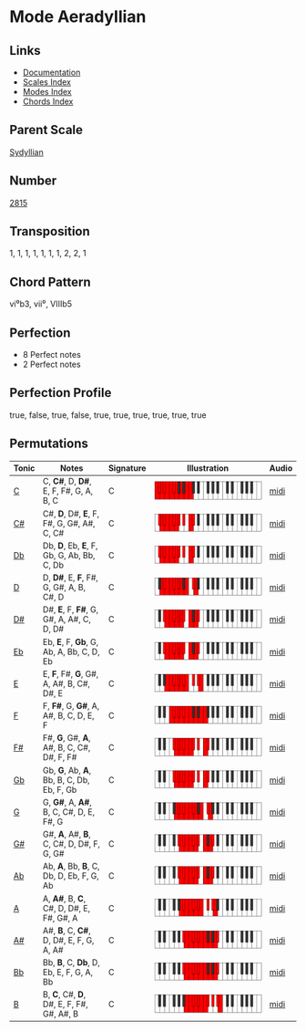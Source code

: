 # Mode Aeradyllian

## Links

- [Documentation](README.md)
- [Scales Index](Scales.md)
- [Modes Index](Modes.md)
- [Chords Index](Chords.md)

## Parent Scale

[Sydyllian](ScaleSydyllian.md)

## Number

[2815](https://ianring.com/musictheory/scales/2815)

## Transposition

1, 1, 1, 1, 1, 1, 1, 2, 2, 1

## Chord Pattern

vi⁰b3, vii⁰, VIIIb5

## Perfection

- 8 Perfect notes
- 2 Perfect notes

## Perfection Profile

true, false, true, false, true, true, true, true, true, true

## Permutations

| Tonic | Notes | Signature | Illustration | Audio |
|-------|-------|-----------|--------------|-------|
| [C](ModeCNaturalAeradyllian.md) | C, **C#**, D, **D#**, E, F, F#, G, A, B, C | C | ![CNaturalAeradyllian](ModeCNaturalAeradyllian.png) | [midi](https://github.com/edipermadi/music/blob/main/docs/ModeCNaturalAeradyllian.mid?raw=true) |
| [C#](ModeCSharpAeradyllian.md) | C#, **D**, D#, **E**, F, F#, G, G#, A#, C, C# | C | ![CSharpAeradyllian](ModeCSharpAeradyllian.png) | [midi](https://github.com/edipermadi/music/blob/main/docs/ModeCSharpAeradyllian.mid?raw=true) |
| [Db](ModeDFlatAeradyllian.md) | Db, **D**, Eb, **E**, F, Gb, G, Ab, Bb, C, Db | C | ![DFlatAeradyllian](ModeDFlatAeradyllian.png) | [midi](https://github.com/edipermadi/music/blob/main/docs/ModeDFlatAeradyllian.mid?raw=true) |
| [D](ModeDNaturalAeradyllian.md) | D, **D#**, E, **F**, F#, G, G#, A, B, C#, D | C | ![DNaturalAeradyllian](ModeDNaturalAeradyllian.png) | [midi](https://github.com/edipermadi/music/blob/main/docs/ModeDNaturalAeradyllian.mid?raw=true) |
| [D#](ModeDSharpAeradyllian.md) | D#, **E**, F, **F#**, G, G#, A, A#, C, D, D# | C | ![DSharpAeradyllian](ModeDSharpAeradyllian.png) | [midi](https://github.com/edipermadi/music/blob/main/docs/ModeDSharpAeradyllian.mid?raw=true) |
| [Eb](ModeEFlatAeradyllian.md) | Eb, **E**, F, **Gb**, G, Ab, A, Bb, C, D, Eb | C | ![EFlatAeradyllian](ModeEFlatAeradyllian.png) | [midi](https://github.com/edipermadi/music/blob/main/docs/ModeEFlatAeradyllian.mid?raw=true) |
| [E](ModeENaturalAeradyllian.md) | E, **F**, F#, **G**, G#, A, A#, B, C#, D#, E | C | ![ENaturalAeradyllian](ModeENaturalAeradyllian.png) | [midi](https://github.com/edipermadi/music/blob/main/docs/ModeENaturalAeradyllian.mid?raw=true) |
| [F](ModeFNaturalAeradyllian.md) | F, **F#**, G, **G#**, A, A#, B, C, D, E, F | C | ![FNaturalAeradyllian](ModeFNaturalAeradyllian.png) | [midi](https://github.com/edipermadi/music/blob/main/docs/ModeFNaturalAeradyllian.mid?raw=true) |
| [F#](ModeFSharpAeradyllian.md) | F#, **G**, G#, **A**, A#, B, C, C#, D#, F, F# | C | ![FSharpAeradyllian](ModeFSharpAeradyllian.png) | [midi](https://github.com/edipermadi/music/blob/main/docs/ModeFSharpAeradyllian.mid?raw=true) |
| [Gb](ModeGFlatAeradyllian.md) | Gb, **G**, Ab, **A**, Bb, B, C, Db, Eb, F, Gb | C | ![GFlatAeradyllian](ModeGFlatAeradyllian.png) | [midi](https://github.com/edipermadi/music/blob/main/docs/ModeGFlatAeradyllian.mid?raw=true) |
| [G](ModeGNaturalAeradyllian.md) | G, **G#**, A, **A#**, B, C, C#, D, E, F#, G | C | ![GNaturalAeradyllian](ModeGNaturalAeradyllian.png) | [midi](https://github.com/edipermadi/music/blob/main/docs/ModeGNaturalAeradyllian.mid?raw=true) |
| [G#](ModeGSharpAeradyllian.md) | G#, **A**, A#, **B**, C, C#, D, D#, F, G, G# | C | ![GSharpAeradyllian](ModeGSharpAeradyllian.png) | [midi](https://github.com/edipermadi/music/blob/main/docs/ModeGSharpAeradyllian.mid?raw=true) |
| [Ab](ModeAFlatAeradyllian.md) | Ab, **A**, Bb, **B**, C, Db, D, Eb, F, G, Ab | C | ![AFlatAeradyllian](ModeAFlatAeradyllian.png) | [midi](https://github.com/edipermadi/music/blob/main/docs/ModeAFlatAeradyllian.mid?raw=true) |
| [A](ModeANaturalAeradyllian.md) | A, **A#**, B, **C**, C#, D, D#, E, F#, G#, A | C | ![ANaturalAeradyllian](ModeANaturalAeradyllian.png) | [midi](https://github.com/edipermadi/music/blob/main/docs/ModeANaturalAeradyllian.mid?raw=true) |
| [A#](ModeASharpAeradyllian.md) | A#, **B**, C, **C#**, D, D#, E, F, G, A, A# | C | ![ASharpAeradyllian](ModeASharpAeradyllian.png) | [midi](https://github.com/edipermadi/music/blob/main/docs/ModeASharpAeradyllian.mid?raw=true) |
| [Bb](ModeBFlatAeradyllian.md) | Bb, **B**, C, **Db**, D, Eb, E, F, G, A, Bb | C | ![BFlatAeradyllian](ModeBFlatAeradyllian.png) | [midi](https://github.com/edipermadi/music/blob/main/docs/ModeBFlatAeradyllian.mid?raw=true) |
| [B](ModeBNaturalAeradyllian.md) | B, **C**, C#, **D**, D#, E, F, F#, G#, A#, B | C | ![BNaturalAeradyllian](ModeBNaturalAeradyllian.png) | [midi](https://github.com/edipermadi/music/blob/main/docs/ModeBNaturalAeradyllian.mid?raw=true) |
